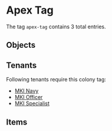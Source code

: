 # Apex Tag

The tag `apex-tag` contains 3 total entries.

## Objects

## Tenants

Following tenants require this colony tag:

- [MKI Navy](https://ceterai.github.io/MyEnternia/Wiki/MKINavy)
- [MKI Officer](https://ceterai.github.io/MyEnternia/Wiki/MKIOfficer)
- [MKI Specialist](https://ceterai.github.io/MyEnternia/Wiki/MKISpecialist)

## Items

